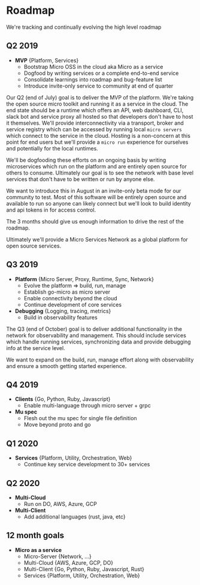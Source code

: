 # Roadmap

We're tracking and continually evolving the high level roadmap

## Q2 2019

- **MVP** {Platform, Services}
  * Bootstrap Micro OSS in the cloud aka Micro as a service
  * Dogfood by writing services or a complete end-to-end service
  * Consolidate learnings into roadmap and bug-feature list
  * Introduce invite-only service to community at end of quarter

Our Q2 (end of July) goal is to deliver the MVP of the platform. We're taking the open source micro toolkit 
and running it as a service in the cloud. The end state should be a runtime which offers an API, web dashboard, 
CLI, slack bot and service proxy all hosted so that developers don't have to host it themselves. We'll 
provide interconnectivity via a transport, broker and service registry which can be accessed by running 
local `micro servers` which connect to the service in the cloud. Hosting is a non-concern at this point for end users 
but we'll provide a `micro run` experience for ourselves and potentially for the local runtimes.

We'll be dogfooding these efforts on an ongoing basis by writing microservices which run on the platform 
and are entirely open source for others to consume. Ultimately our goal is to see the network with 
base level services that don't have to be written or run by anyone else. 

We want to introduce this in August in an invite-only beta mode for our community to test. Most of this 
software will be entirely open source and available to run so anyone can likely connect but we'll 
look to build identity and api tokens in for access control.

The 3 months should give us enough information to drive the rest of the roadmap.

Ultimately we'll provide a Micro Services Network as a global platform for open source services.

## Q3 2019

- **Platform** {Micro Server, Proxy, Runtime, Sync, Network}
  * Evolve the platform => build, run, manage
  * Establish go-micro as micro server
  * Enable connectivity beyond the cloud
  * Continue development of core services
- **Debugging** {Logging, tracing, metrics}
  * Build in observability features

The Q3 (end of October) goal is to deliver additional functionality in the network for observability and management. 
This should include services which handle running services, synchronizing data and provide debugging info at 
the service level.

We want to expand on the build, run, manage effort along with observability and ensure a smooth getting started 
experience.

## Q4 2019

- **Clients** {Go, Python, Ruby, Javascript}
  * Enable multi-language through micro server + grpc
- **Mu spec**
  * Flesh out the mu spec for single file definition
  * Move beyond proto and go

## Q1 2020

- **Services** {Platform, Utility, Orchestration, Web}
  * Continue key service development to 30+ services

## Q2 2020

- **Multi-Cloud**
  * Run on DO, AWS, Azure, GCP
- **Multi-Client**
  * Add additional languages (rust, java, etc}

## 12 month goals

- **Micro as a service**
  * Micro-Server {Network, ...}
  * Multi-Cloud {AWS, Azure, GCP, DO}
  * Multi-Client {Go, Python, Ruby, Javascript, Rust}
  * Services {Platform, Utility, Orchestration, Web}
